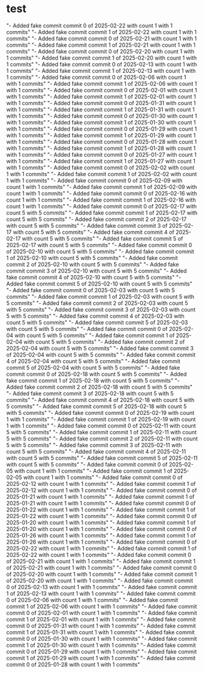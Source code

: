 # test
 
"- Added fake commit commit 0 of 2025-02-22 with count 1 with 1 commits" 
"- Added fake commit commit 1 of 2025-02-22 with count 1 with 1 commits" 
"- Added fake commit commit 0 of 2025-02-21 with count 1 with 1 commits" 
"- Added fake commit commit 1 of 2025-02-21 with count 1 with 1 commits" 
"- Added fake commit commit 0 of 2025-02-20 with count 1 with 1 commits" 
"- Added fake commit commit 1 of 2025-02-20 with count 1 with 1 commits" 
"- Added fake commit commit 0 of 2025-02-13 with count 1 with 1 commits" 
"- Added fake commit commit 1 of 2025-02-13 with count 1 with 1 commits" 
"- Added fake commit commit 0 of 2025-02-06 with count 1 with 1 commits" 
"- Added fake commit commit 1 of 2025-02-06 with count 1 with 1 commits" 
"- Added fake commit commit 0 of 2025-02-01 with count 1 with 1 commits" 
"- Added fake commit commit 1 of 2025-02-01 with count 1 with 1 commits" 
"- Added fake commit commit 0 of 2025-01-31 with count 1 with 1 commits" 
"- Added fake commit commit 1 of 2025-01-31 with count 1 with 1 commits" 
"- Added fake commit commit 0 of 2025-01-30 with count 1 with 1 commits" 
"- Added fake commit commit 1 of 2025-01-30 with count 1 with 1 commits" 
"- Added fake commit commit 0 of 2025-01-29 with count 1 with 1 commits" 
"- Added fake commit commit 1 of 2025-01-29 with count 1 with 1 commits" 
"- Added fake commit commit 0 of 2025-01-28 with count 1 with 1 commits" 
"- Added fake commit commit 1 of 2025-01-28 with count 1 with 1 commits" 
"- Added fake commit commit 0 of 2025-01-27 with count 1 with 1 commits" 
"- Added fake commit commit 1 of 2025-01-27 with count 1 with 1 commits" 
"- Added fake commit commit 0 of 2025-02-02 with count 1 with 1 commits" 
"- Added fake commit commit 1 of 2025-02-02 with count 1 with 1 commits" 
"- Added fake commit commit 0 of 2025-02-09 with count 1 with 1 commits" 
"- Added fake commit commit 1 of 2025-02-09 with count 1 with 1 commits" 
"- Added fake commit commit 0 of 2025-02-16 with count 1 with 1 commits" 
"- Added fake commit commit 1 of 2025-02-16 with count 1 with 1 commits" 
"- Added fake commit commit 0 of 2025-02-17 with count 5 with 5 commits" 
"- Added fake commit commit 1 of 2025-02-17 with count 5 with 5 commits" 
"- Added fake commit commit 2 of 2025-02-17 with count 5 with 5 commits" 
"- Added fake commit commit 3 of 2025-02-17 with count 5 with 5 commits" 
"- Added fake commit commit 4 of 2025-02-17 with count 5 with 5 commits" 
"- Added fake commit commit 5 of 2025-02-17 with count 5 with 5 commits" 
"- Added fake commit commit 0 of 2025-02-10 with count 5 with 5 commits" 
"- Added fake commit commit 1 of 2025-02-10 with count 5 with 5 commits" 
"- Added fake commit commit 2 of 2025-02-10 with count 5 with 5 commits" 
"- Added fake commit commit 3 of 2025-02-10 with count 5 with 5 commits" 
"- Added fake commit commit 4 of 2025-02-10 with count 5 with 5 commits" 
"- Added fake commit commit 5 of 2025-02-10 with count 5 with 5 commits" 
"- Added fake commit commit 0 of 2025-02-03 with count 5 with 5 commits" 
"- Added fake commit commit 1 of 2025-02-03 with count 5 with 5 commits" 
"- Added fake commit commit 2 of 2025-02-03 with count 5 with 5 commits" 
"- Added fake commit commit 3 of 2025-02-03 with count 5 with 5 commits" 
"- Added fake commit commit 4 of 2025-02-03 with count 5 with 5 commits" 
"- Added fake commit commit 5 of 2025-02-03 with count 5 with 5 commits" 
"- Added fake commit commit 0 of 2025-02-04 with count 5 with 5 commits" 
"- Added fake commit commit 1 of 2025-02-04 with count 5 with 5 commits" 
"- Added fake commit commit 2 of 2025-02-04 with count 5 with 5 commits" 
"- Added fake commit commit 3 of 2025-02-04 with count 5 with 5 commits" 
"- Added fake commit commit 4 of 2025-02-04 with count 5 with 5 commits" 
"- Added fake commit commit 5 of 2025-02-04 with count 5 with 5 commits" 
"- Added fake commit commit 0 of 2025-02-18 with count 5 with 5 commits" 
"- Added fake commit commit 1 of 2025-02-18 with count 5 with 5 commits" 
"- Added fake commit commit 2 of 2025-02-18 with count 5 with 5 commits" 
"- Added fake commit commit 3 of 2025-02-18 with count 5 with 5 commits" 
"- Added fake commit commit 4 of 2025-02-18 with count 5 with 5 commits" 
"- Added fake commit commit 5 of 2025-02-18 with count 5 with 5 commits" 
"- Added fake commit commit 0 of 2025-02-19 with count 1 with 1 commits" 
"- Added fake commit commit 1 of 2025-02-19 with count 1 with 1 commits" 
"- Added fake commit commit 0 of 2025-02-11 with count 5 with 5 commits" 
"- Added fake commit commit 1 of 2025-02-11 with count 5 with 5 commits" 
"- Added fake commit commit 2 of 2025-02-11 with count 5 with 5 commits" 
"- Added fake commit commit 3 of 2025-02-11 with count 5 with 5 commits" 
"- Added fake commit commit 4 of 2025-02-11 with count 5 with 5 commits" 
"- Added fake commit commit 5 of 2025-02-11 with count 5 with 5 commits" 
"- Added fake commit commit 0 of 2025-02-05 with count 1 with 1 commits" 
"- Added fake commit commit 1 of 2025-02-05 with count 1 with 1 commits" 
"- Added fake commit commit 0 of 2025-02-12 with count 1 with 1 commits" 
"- Added fake commit commit 1 of 2025-02-12 with count 1 with 1 commits" 
"- Added fake commit commit 0 of 2025-01-21 with count 1 with 1 commits" 
"- Added fake commit commit 1 of 2025-01-21 with count 1 with 1 commits" 
"- Added fake commit commit 0 of 2025-01-22 with count 1 with 1 commits" 
"- Added fake commit commit 1 of 2025-01-22 with count 1 with 1 commits" 
"- Added fake commit commit 0 of 2025-01-20 with count 1 with 1 commits" 
"- Added fake commit commit 1 of 2025-01-20 with count 1 with 1 commits" 
"- Added fake commit commit 0 of 2025-01-26 with count 1 with 1 commits" 
"- Added fake commit commit 1 of 2025-01-26 with count 1 with 1 commits" 
"- Added fake commit commit 0 of 2025-02-22 with count 1 with 1 commits" 
"- Added fake commit commit 1 of 2025-02-22 with count 1 with 1 commits" 
"- Added fake commit commit 0 of 2025-02-21 with count 1 with 1 commits" 
"- Added fake commit commit 1 of 2025-02-21 with count 1 with 1 commits" 
"- Added fake commit commit 0 of 2025-02-20 with count 1 with 1 commits" 
"- Added fake commit commit 1 of 2025-02-20 with count 1 with 1 commits" 
"- Added fake commit commit 0 of 2025-02-13 with count 1 with 1 commits" 
"- Added fake commit commit 1 of 2025-02-13 with count 1 with 1 commits" 
"- Added fake commit commit 0 of 2025-02-06 with count 1 with 1 commits" 
"- Added fake commit commit 1 of 2025-02-06 with count 1 with 1 commits" 
"- Added fake commit commit 0 of 2025-02-01 with count 1 with 1 commits" 
"- Added fake commit commit 1 of 2025-02-01 with count 1 with 1 commits" 
"- Added fake commit commit 0 of 2025-01-31 with count 1 with 1 commits" 
"- Added fake commit commit 1 of 2025-01-31 with count 1 with 1 commits" 
"- Added fake commit commit 0 of 2025-01-30 with count 1 with 1 commits" 
"- Added fake commit commit 1 of 2025-01-30 with count 1 with 1 commits" 
"- Added fake commit commit 0 of 2025-01-29 with count 1 with 1 commits" 
"- Added fake commit commit 1 of 2025-01-29 with count 1 with 1 commits" 
"- Added fake commit commit 0 of 2025-01-28 with count 1 with 1 commits" 
